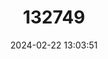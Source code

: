 ---
title: "132749"
category: "Epinephelus stictus"
draft: false
date: 2024-02-22 13:03:51
languages:
  English: ["Six-banded Grouper", "Black-dotted Grouper"]
  Japanese: ["Aohata-modoki"]
  Spanish; Castilian: ["Mero Punteado Negro"]
  French: ["Merou Points Noirs"]
---